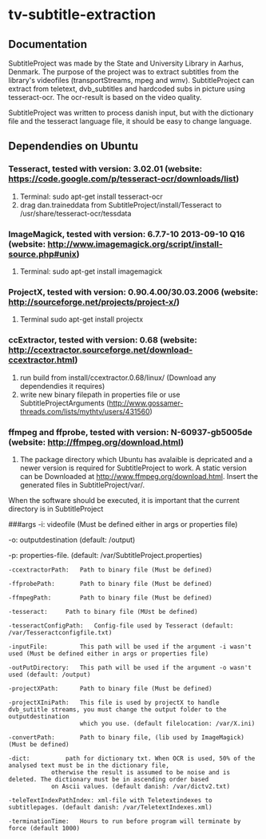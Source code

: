 tv-subtitle-extraction
======================
## Documentation
SubtitleProject was made by the State and University Library in Aarhus, Denmark. The purpose of the project
was to extract subtitles from the library's videofiles (transportStreams, mpeg and wmv). 
SubtitleProject can extract from teletext, dvb_subtitles and hardcoded subs in picture using tesseract-ocr. 
The ocr-result is based on the video quality.

SubtitleProject was written to process danish input, but with the dictionary file and the tesseract language
file, it should be easy to change language.

## Dependendies on Ubuntu

### Tesseract, tested with version: 3.02.01 (website: https://code.google.com/p/tesseract-ocr/downloads/list)
1. Terminal: sudo apt-get install tesseract-ocr
2. drag dan.traineddata from SubtitleProject/install/Tesseract to /usr/share/tesseract-ocr/tessdata

### ImageMagick, tested with version: 6.7.7-10 2013-09-10 Q16 (website: http://www.imagemagick.org/script/install-source.php#unix)
1. Terminal: sudo apt-get install imagemagick

### ProjectX, tested with version: 0.90.4.00/30.03.2006 (website: http://sourceforge.net/projects/project-x/)
1. Terminal sudo apt-get install projectx

### ccExtractor, tested with version: 0.68 (website: http://ccextractor.sourceforge.net/download-ccextractor.html)
1. run build from install/ccextractor.0.68/linux/ (Download any dependendies it requires) 
2. write new binary filepath in properties file or use SubtitleProjectArguments (http://www.gossamer-threads.com/lists/mythtv/users/431560)

### ffmpeg and ffprobe, tested with version: N-60937-gb5005de (website: http://ffmpeg.org/download.html)
1. The package directory which Ubuntu has avalaible is depricated and a newer version is required for SubtitleProject to work. 
   A static version can be Downloaded at http://www.ffmpeg.org/download.html. Insert the generated files in SubtitleProject/var/.
   

When the software should be executed, it is important that the current directory is in SubtitleProject

###args
-i: videofile (Must be defined either in args or properties file)

-o: outputdestination (default: /output)

-p: properties-file. (default: /var/SubtitleProject.properties) 
	
	-ccextractorPath: 	Path to binary file (Must be defined)

	-ffprobePath: 		Path to binary file (Must be defined)

	-ffmpegPath: 		Path to binary file (Must be defined)

	-tesseract:		Path to binary file (MUst be defined)

	-tesseractConfigPath: 	Config-file used by Tesseract (default: /var/Tesseractconfigfile.txt)

	-inputFile: 		This path will be used if the argument -i wasn't used (Must be defined either in args or properties file)

	-outPutDirectory: 	This path will be used if the argument -o wasn't used (default: /output)

	-projectXPath: 		Path to binary file (Must be defined)

	-projectXIniPath: 	This file is used by projectX to handle dvb_sutitle streams, you must change the output folder to the outputdestination
                  		which you use. (default filelocation: /var/X.ini)

	-convertPath:		Path to binary file, (lib used by ImageMagick) (Must be defined)

	-dict: 			path for dictionary txt. When OCR is used, 50% of the analysed text must be in the dictionary file,
	  			otherwise the result is assumed to be noise and is deleted. The dictionary must be in ascending order based
	   			on Ascii values. (default danish: /var/dictv2.txt)

	-teleTextIndexPathIndex: xml-file with Teletextindexes to subtitlepages. (default danish: /var/TeletextIndexes.xml)

	-terminationTime: 	Hours to run before program will terminate by force (default 1000)






